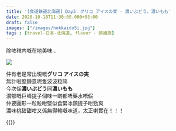 ```yaml
---
title: '[食道鉄道北海道] Day5：グリコ アイスの実 - 濃いぶどう、濃いもも'
date: 2020-10-18T11:30:00.000+08:00
draft: false
images: ["/images/hokkaido5i.jpg"]
tags : [travel-日本-北海道, flavor - 螞蟻族]
---
```


除咗稚内嘅在地美味...

![](/images/hokkaido5i.jpg)

仲有老是常出現嘅**グリコ アイスの実**  
無計啦堅鍾意呢隻波波粒嘛  
今次係**濃いぶどう**同**濃いもも**  
濃郁嘅巨峰提子個味一啲都唔藥水唔假   
仲要圓形一粒粒咁堅似食緊冰鎮提子咁勁爽  
濃味桃甜甜咁又係無得輸嘅味道，太正喇實在！！！  
    
  
{{<hokkaido>}}
